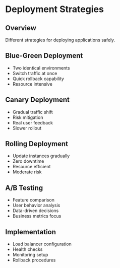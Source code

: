 # Deployment Strategies

## Overview
Different strategies for deploying applications safely.

## Blue-Green Deployment
- Two identical environments
- Switch traffic at once
- Quick rollback capability
- Resource intensive

## Canary Deployment
- Gradual traffic shift
- Risk mitigation
- Real user feedback
- Slower rollout

## Rolling Deployment
- Update instances gradually
- Zero downtime
- Resource efficient
- Moderate risk

## A/B Testing
- Feature comparison
- User behavior analysis
- Data-driven decisions
- Business metrics focus

## Implementation
- Load balancer configuration
- Health checks
- Monitoring setup
- Rollback procedures
